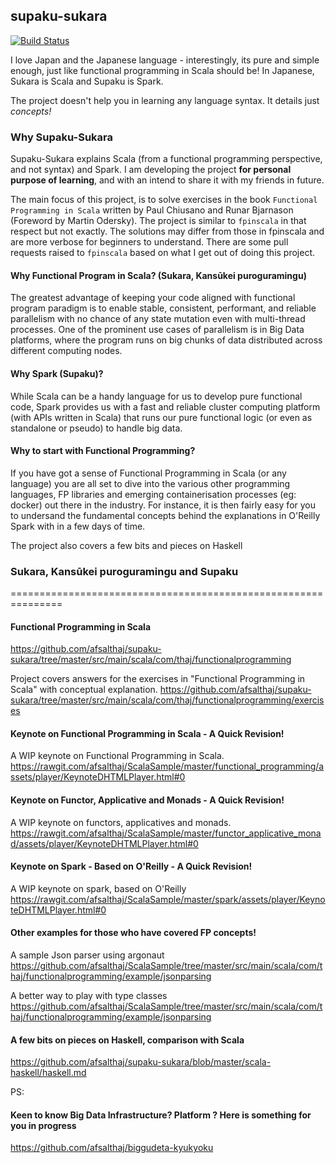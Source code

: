 ## supaku-sukara

[![Build Status](https://travis-ci.org/afsalthaj/supaku-sukara.svg?branch=master)](https://travis-ci.org/afsalthaj/supaku-sukara)

I love Japan and the Japanese language - interestingly, its pure and simple enough, just like functional programming in Scala should be! In Japanese, Sukara is Scala and Supaku is Spark. </br>

The project doesn't help you in learning any language syntax. It details just *concepts!*

### Why Supaku-Sukara
Supaku-Sukara explains Scala (from a functional programming perspective, and not syntax) and Spark. I am developing the project **for personal purpose of learning**, and with an intend to share it with my friends in future.

The main focus of this project, is to solve exercises in the book `Functional Programming in Scala` written by Paul Chiusano and Runar Bjarnason (Foreword by Martin Odersky). The project is similar to `fpinscala` in that respect but not exactly. The solutions may differ from those in fpinscala and are more verbose for beginners to understand. There are some pull requests  raised to `fpinscala` based on what I get out of doing this project. 

#### Why Functional Program in Scala? (Sukara, Kansūkei puroguramingu)
The greatest advantage of keeping your code aligned with functional program paradigm is to enable stable, consistent, performant, and reliable parallelism with no chance of any state mutation even with multi-thread processes. One of the prominent use cases of parallelism is in Big Data platforms, where the program runs on big chunks of data distributed across different computing nodes.

#### Why Spark (Supaku)?
While Scala can be a handy language for us to develop pure functional code, Spark provides us with a fast and reliable cluster computing platform (with APIs written in Scala) that runs our pure functional logic (or even as standalone or pseudo) to handle big data.

#### Why to start with Functional Programming?
If you have got a sense of Functional Programming in Scala (or any language) you are all set to dive into the various other programming languages, FP libraries and emerging containerisation processes (eg: docker) out there in the industry. For instance, it is then fairly easy for you to undersand the fundamental concepts behind the explanations in O'Reilly Spark with in a few days of time.

The project also covers a few bits and pieces on Haskell

### Sukara, Kansūkei puroguramingu and Supaku
===============================================================
#### Functional Programming in Scala
https://github.com/afsalthaj/supaku-sukara/tree/master/src/main/scala/com/thaj/functionalprogramming

Project covers answers for the exercises in "Functional Programming in Scala" with conceptual explanation.
https://github.com/afsalthaj/supaku-sukara/tree/master/src/main/scala/com/thaj/functionalprogramming/exercises

#### Keynote on Functional Programming in Scala - A Quick Revision!
A WIP keynote on Functional Programming in Scala.
https://rawgit.com/afsalthaj/ScalaSample/master/functional_programming/assets/player/KeynoteDHTMLPlayer.html#0

#### Keynote on Functor, Applicative and Monads - A Quick Revision!
A WIP keynote on functors, applicatives and monads.
https://rawgit.com/afsalthaj/ScalaSample/master/functor_applicative_monad/assets/player/KeynoteDHTMLPlayer.html#0

#### Keynote on Spark - Based on O'Reilly - A Quick Revision!
A WIP keynote on spark, based on O'Reilly
https://rawgit.com/afsalthaj/ScalaSample/master/spark/assets/player/KeynoteDHTMLPlayer.html#0

#### Other examples for those who have covered FP concepts!
A sample Json parser using argonaut
https://github.com/afsalthaj/ScalaSample/tree/master/src/main/scala/com/thaj/functionalprogramming/example/jsonparsing

A better way to play with type classes
https://github.com/afsalthaj/ScalaSample/tree/master/src/main/scala/com/thaj/functionalprogramming/example/jsonparsing

#### A few bits on pieces on Haskell, comparison with Scala
https://github.com/afsalthaj/supaku-sukara/blob/master/scala-haskell/haskell.md


PS:

#### Keen to know Big Data Infrastructure? Platform ? Here is something for you in progress
https://github.com/afsalthaj/biggudeta-kyukyoku

